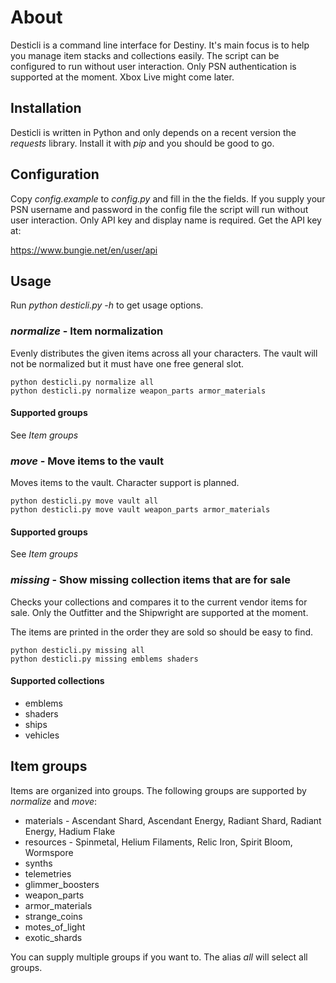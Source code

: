 # About

Desticli is a command line interface for Destiny. It's main focus is to help you manage item stacks and collections easily. The script can be configured to run without user interaction. Only PSN authentication is supported at the moment. Xbox Live might come later.

## Installation

Desticli is written in Python and only depends on a recent version the _requests_ library. Install it with _pip_ and you should be good to go.

## Configuration

Copy _config.example_ to _config.py_ and fill in the the fields. If you supply your PSN username and password in the config file the script will run without user interaction. Only API key and display name is required. Get the API key at:

https://www.bungie.net/en/user/api

## Usage

Run _python desticli.py -h_ to get usage options.

### *normalize* - Item normalization

Evenly distributes the given items across all your characters. The vault will not be normalized but it must have one free general slot.

```
python desticli.py normalize all
python desticli.py normalize weapon_parts armor_materials
```

#### Supported groups

See *Item groups*

### *move* - Move items to the vault

Moves items to the vault. Character support is planned.

```
python desticli.py move vault all
python desticli.py move vault weapon_parts armor_materials
```

#### Supported groups

See *Item groups*

### *missing* - Show missing collection items that are for sale

Checks your collections and compares it to the current vendor items for sale. Only the Outfitter and the Shipwright are supported at the moment.

The items are printed in the order they are sold so should be easy to find.

```
python desticli.py missing all
python desticli.py missing emblems shaders
```

#### Supported collections

* emblems
* shaders
* ships
* vehicles

## Item groups

Items are organized into groups. The following groups are supported by *normalize* and *move*:

* materials - Ascendant Shard, Ascendant Energy, Radiant Shard, Radiant Energy, Hadium Flake
* resources - Spinmetal, Helium Filaments, Relic Iron, Spirit Bloom, Wormspore
* synths
* telemetries
* glimmer_boosters
* weapon_parts
* armor_materials
* strange_coins
* motes_of_light
* exotic_shards

You can supply multiple groups if you want to. The alias _all_ will select all groups.
